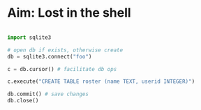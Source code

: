 # Aim: Lost in the shell

```python

import sqlite3

# open db if exists, otherwise create
db = sqlite3.connect("foo")

c = db.cursor() # facilitate db ops

c.execute("CREATE TABLE roster (name TEXT, userid INTEGER)")

db.commit() # save changes
db.close()

```
